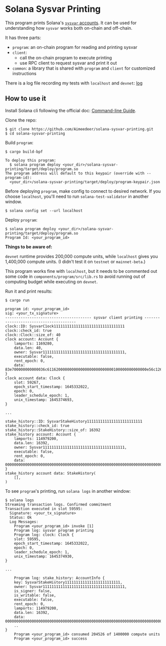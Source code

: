 # Solana Sysvar Printing

This program prints Solana's [`sysvar`
accounts](https://docs.solana.com/developing/runtime-facilities/sysvars).
It can be used for understanding how `sysvar` works both on-chain and off-chain.


It has three parts:
- `program`: an on-chain program for reading and printing sysvar
- `client`:
  - call the on-chain program to execute printing
  - use RPC client to request sysvar and print it out
- `common`: a library that is shared with `program` and `client` for
  customized instructions

There is a log file recording my tests with `localhost` and `devnet`:
[log](log.md)

## How to use it

Install Solana cli following the official doc: [Command-line
Guide](https://docs.solana.com/cli).

Clone the repo:
```
$ git clone https://github.com/Aimeedeer/solana-sysvar-printing.git
$ cd solana-sysvar-printing
```

Build `program`:

```
$ cargo build-bpf

To deploy this program:
  $ solana program deploy <your_dir>/solana-sysvar-printing/target/deploy/program.so
The program address will default to this keypair (override with --program-id):
  <your_dir>/solana-sysvar-printing/target/deploy/program-keypair.json
```

Before deploying `program`, make config to connect to desired network.
If you choose `localhost`, you'll need to run `solana-test-validator` in another window.

```
$ solana config set --url localhost
```

Deploy `program`:

``` 
$ solana program deploy <your_dir>/solana-sysvar-printing/target/deploy/program.so
Program Id: <your_program_id>
```

**Things to be aware of:**

`devnet` runtime provides 200,000 compute units, while `localhost`
gives you 1,400,000 compute units. (I didn't test it on `testnet` or
`mainnet-beta`.) 

This program works fine with `localhost`, but it
needs to be commented out some code in `components/program/src/lib.rs`
to avoid running out of computing budget while executing on `devnet`.

Run it and print results:

```
$ cargo run

program id: <your_program_id>
sig: <your_tx_signature>
--------------------------------------- sysvar client printing ---------------------------------------
clock::ID: SysvarC1ock11111111111111111111111111111111
clock::check_id: true
clock::Clock::size_of: 40
clock account: Account {
    lamports: 1169280,
    data.len: 40,
    owner: Sysvar1111111111111111111111111111111111111,
    executable: false,
    rent_epoch: 0,
    data: 83e700000000000036c611620000000000000000000000000100000000000000e56c126200000000,
}
clock account data: Clock {
    slot: 59267,
    epoch_start_timestamp: 1645332022,
    epoch: 0,
    leader_schedule_epoch: 1,
    unix_timestamp: 1645374693,
}

...

stake_history::ID: SysvarStakeHistory1111111111111111111111111
stake_history::check_id: true
stake_history::StakeHistory::size_of: 16392
stake_history account: Account {
    lamports: 114979200,
    data.len: 16392,
    owner: Sysvar1111111111111111111111111111111111111,
    executable: false,
    rent_epoch: 0,
    data: 00000000000000000000000000000000000000000000000000000000000000000000000000000000000000000000000000000000000000000000000000000000,
}
stake_history account data: StakeHistory(
    [],
)
```

To see `program`'s printing, run `solana logs` in another window:

```
$ solana logs
Streaming transaction logs. Confirmed commitment
Transaction executed in slot 59595:
  Signature: <your_tx_signature>
  Status: Ok
  Log Messages:
    Program <your_program_id> invoke [1]
    Program log: sysvar program printing
    Program log: clock: Clock {
    slot: 59595,
    epoch_start_timestamp: 1645332022,
    epoch: 0,
    leader_schedule_epoch: 1,
    unix_timestamp: 1645374930,
}

...

    Program log: stake_history: AccountInfo {
    key: SysvarStakeHistory1111111111111111111111111,
    owner: Sysvar1111111111111111111111111111111111111,
    is_signer: false,
    is_writable: false,
    executable: false,
    rent_epoch: 0,
    lamports: 114979200,
    data.len: 16392,
    data: 00000000000000000000000000000000000000000000000000000000000000000000000000000000000000000000000000000000000000000000000000000000,
    ..
}
    Program <your_program_id> consumed 204526 of 1400000 compute units
    Program <your_program_id> success
```






